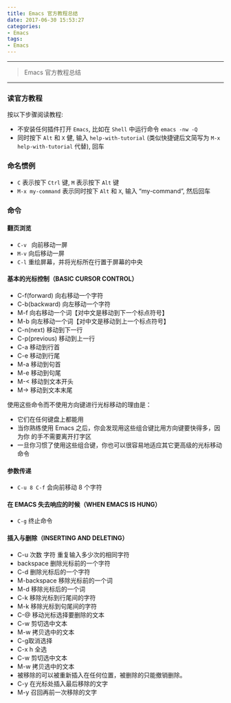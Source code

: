```yaml
---
title: Emacs 官方教程总结
date: 2017-06-30 15:53:27
categories:
- Emacs
tags:
- Emacs
---
```

-----

> Emacs 官方教程总结

-----

### 读官方教程
按以下步骤阅读教程:
* 不安装任何插件打开 `Emacs`, 比如在 `Shell` 中运行命令 `emacs -nw -Q`
* 同时按下 `Alt` 和 `X` 健, 输入 `help-with-tutorial` (类似快捷键后文简写为 `M-x help-with-tutorial` 代替), 回车

### 命名惯例
* `C` 表示按下 `Ctrl` 键, `M` 表示按下 `Alt` 键
* `M-x my-command` 表示同时按下 `Alt` 和 `X`, 输入 “my-command”, 然后回车

### 命令
#### 翻页浏览
* `C-v `  向前移动一屏
* `M-v`  向后移动一屏
* `C-l`  重绘屏幕，并将光标所在行置于屏幕的中央

#### 基本的光标控制（BASIC CURSOR CONTROL）
* C-f(forward)     向右移动一个字符
* C-b(backward)     向左移动一个字符
* M-f     向右移动一个词【对中文是移动到下一个标点符号】
* M-b     向左移动一个词【对中文是移动到上一个标点符号】
* C-n(next)       移动到下一行
* C-p(previous)   移动到上一行
* C-a     移动到行首
* C-e     移动到行尾
* M-a     移动到句首
* M-e     移动到句尾
* M-<     移动到文本开头
* M->     移动到文本末尾

使用这些命令而不使用方向键进行光标移动的理由是：
* 它们在任何键盘上都能用
* 当你熟练使用 Emacs 之后，你会发现用这些组合键比用方向键要快得多，因为你
的手不需要离开打字区
* 一旦你习惯了使用这些组合键，你也可以很容易地适应其它更高级的光标移动命令

#### 参数传递
* `C-u 8 C-f`  会向前移动 8 个字符

#### 在 EMACS 失去响应的时候（WHEN EMACS IS HUNG）
* `C-g` 终止命令

#### 插入与删除（INSERTING AND DELETING）
* C-u 次数 字符    重复输入多少次的相同字符
* backspace    删除光标前的一个字符
* C-d    删除光标后的一个字符
* M-backspace    移除光标前的一个词
* M-d    移除光标后的一个词
* C-k    移除光标到行尾间的字符
* M-k    移除光标到句尾间的字符
* C-@    移动光标选择要删除的文本
* C-w    剪切选中文本
* M-w    拷贝选中的文本
* C-g取消选择
* C-x h    全选
* C-w    剪切选中文本
* M-w    拷贝选中的文本
* 被移除的可以被重新插入在任何位置，被删除的只能撤销删除。
* C-y    在光标处插入最后移除的文字
* M-y    召回再前一次移除的文字
